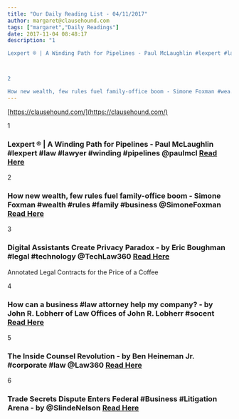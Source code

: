 ```yaml
---
title: "Our Daily Reading List - 04/11/2017"
author: margaret@clausehound.com
tags: ["margaret","Daily Readings"]
date: 2017-11-04 08:48:17
description: "1

Lexpert ® | A Winding Path for Pipelines - Paul McLaughlin #lexpert #law #lawyer #winding #pipelines @paulmcl Read Here



2

How new wealth, few rules fuel family-office boom - Simone Foxman #wea..."
---
```


[https://clausehound.com/](https://clausehound.com/)

1

### Lexpert ® | A Winding Path for Pipelines - Paul McLaughlin #lexpert #law #lawyer #winding #pipelines @paulmcl [Read Here](http://lexpert.ca/article/a-winding-path-for-pipelines/?p=1&amp;sitecode=lex)

2

### How new wealth, few rules fuel family-office boom - Simone Foxman #wealth #rules #family #business @SimoneFoxman [Read Here](https://www.bloomberg.com/professional/blog/new-wealth-rules-fuel-family-office-boom/)

3

### Digital Assistants Create Privacy Paradox - by Eric Boughman #legal #technology @TechLaw360 [Read Here](https://goo.gl/pUJNtt)

Annotated Legal Contracts
for the Price of a Coffee

4

### How can a business #law attorney help my company? - by John R. Lobherr of Law Offices of John R. Lobherr #socent  [Read Here](https://goo.gl/a49Z5t)

5

### The Inside Counsel Revolution - by Ben Heineman Jr. #corporate #law @Law360 [Read Here](https://goo.gl/mizFpZ)

6

### Trade Secrets Dispute Enters Federal #Business #Litigation Arena - by @SlindeNelson  [Read Here](https://goo.gl/yv8x14)